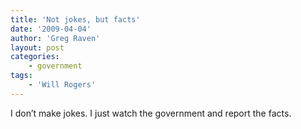 ```yaml
---
title: 'Not jokes, but facts'
date: '2009-04-04'
author: 'Greg Raven'
layout: post
categories:
    - government
tags:
    - 'Will Rogers'
---
```


I don’t make jokes. I just watch the government and report the facts.
